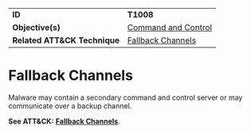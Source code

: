 |||
|---------|------------------------|
|**ID**|**T1008**|
|**Objective(s)**|[Command and Control](../command-and-control)|
|**Related ATT&CK Technique**|[Fallback Channels](https://attack.mitre.org/techniques/T1008/)|

Fallback Channels
=================
Malware may contain a secondary command and control server or may communicate over a backup channel.

**See ATT&CK:** [**Fallback Channels**](https://attack.mitre.org/techniques/T1008/).